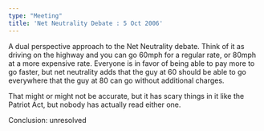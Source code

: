 ```yaml
---
type: "Meeting"
title: 'Net Neutrality Debate : 5 Oct 2006'
---
```

A dual perspective approach to the Net Neutrality debate. Think of it as driving on the highway and you can go 60mph for a regular rate, or 80mph at a more expensive rate. Everyone is in favor of being able to pay more to go faster, but net neutrality adds that the guy at 60 should be able to go everywhere that the guy at 80 can go without additional charges.

That might or might not be accurate, but it has scary things in it like the Patriot Act, but nobody has actually read either one.

Conclusion: unresolved

